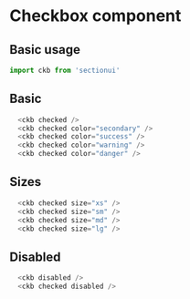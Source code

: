# Checkbox component

## Basic usage

```ts
import ckb from 'sectionui'
```

## Basic

<div class="flex flex-wrap items-center gap-3">
  <ckb checked />
  <ckb checked color="secondary" />
  <ckb checked color="success" />
  <ckb checked color="warning" />
  <ckb checked color="danger" />
</div>

```ts
  <ckb checked />
  <ckb checked color="secondary" />
  <ckb checked color="success" />
  <ckb checked color="warning" />
  <ckb checked color="danger" />
```

## Sizes

<div class="flex flex-wrap items-center gap-3">
  <ckb checked size="xs" />
  <ckb checked size="sm" />
  <ckb checked size="md" />
  <ckb checked size="lg" />
</div>

```ts
  <ckb checked size="xs" />
  <ckb checked size="sm" />
  <ckb checked size="md" />
  <ckb checked size="lg" />
```

## Disabled

<div class="flex flex-wrap items-center gap-3">
  <ckb disabled />
  <ckb checked disabled />
</div>

```ts
  <ckb disabled />
  <ckb checked disabled />
```